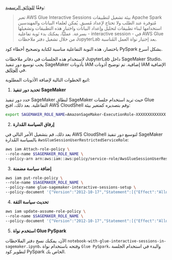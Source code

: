 وفقًا [للوثائق الرسمية](https://docs.aws.amazon.com/glue/latest/dg/interactive-sessions-sagemaker-studio.html):

 > تعبر AWS Glue Interactive Sessions بيئة تشغيل لتطبيقات Apache Spark مُتوفرة عند الطلب ولا تحتاج لإعداد مُسبق. يُمكن لعلماء البيانات والمهندسين استخدامها لبناء تطبيقات لتحليل وإعداد البيانات واختبار هذه التطبيقات وتشغيلها بسرعة. عمليًّا، يمكنك بدء نَوبة تفاعلية - interactive session - في AWS Glue من خلال تشغيل دفتر ملاحظات JupyterLab بعد إختيار نواة العمل المُناسبة.

باختصار، هذه النوبة التفاعلية مناسبة لكتابة وتصحيح أخطاء كود PySpark بشكل أسرع.

لاستخدام هذه الجلسات في دفاتر ملاحظات JupyterLab داخل SageMaker Studio، يجب توسيع دور تنفيذ SageMaker بأذونات IAM إضافية. تم توضيح أذونات IAM الإضافية في [الوثائق](https://docs.aws.amazon.com/sagemaker/latest/dg/getting-started-glue-sm.html).

اتبع الخطوات التالية لإضافة الأذونات المطلوبة:

1. **تحديد دور تنفيذ SageMaker**

حدد دور تنفيذ SageMaker لنطاق SageMaker حيث تريد استخدام جلسات Glue التفاعلية. بعد ذلك، افتح AWS CloudShell وقم بتصديره كمتغير بيئة:

```bash
export SAGEMAKER_ROLE_NAME=AmazonSageMaker-ExecutionRole-XXXXXXXXXXXXX
```

2. **إرفاق السياسة المُدارة**

بعد ذلك، قم بتشغيل الأمر التالي في AWS CloudShell لتوسيع دور تنفيذ SageMaker بالسياسة المُدارة `AwsGlueSessionUserRestrictedServiceRole`:

```bash
aws iam Attach-role-policy \
--role-name $SAGEMAKER_ROLE_NAME \
--policy-arn arn:aws:iam::aws:policy/service-role/AwsGlueSessionUserRestrictedServiceRole
```

3. **إضافة سياسة مضمنة**

```bash
aws iam put-role-policy \
--role-name $SAGEMAKER_ROLE_NAME \
--policy-name glue-sagemaker-interactive-sessions-setup \
--policy-document '{"Version":"2012-10-17","Statement":[{"Effect":"Allow","Action":["iam:GetRole","iam:PassRole","sts:GetCallerIdentity"],"Resource":"*"}]}'
```

4. **تحديث سياسة الثقة**

```bash
aws iam update-assume-role-policy \
--role-name $SAGEMAKER_ROLE_NAME \
--policy-document '{"Version":"2012-10-17","Statement":[{"Effect":"Allow","Principal":{"Service":["glue.amazonaws.com","sagemaker.amazonaws.com"]},"Action":"sts:AssumeRole"}]}'
```

5. **استخدم نواة Glue PySpark**

الآن، يمكنك نسخ دفتر الملاحظات `notebook-with-glue-interactive-sessions-in-sagemaker.ipynb`، وفتحه باستخدام نواة `Glue PySpark`، والبدء في استخدام الجلسة لتطوير كود PySpark الخاص بك.

